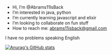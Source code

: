 - Hi, I’m @Abrams11IsBack
- I’m interested in java, python
- I’m currently learning javascript and elixir
- I’m looking to collaborate on fun stuff
- How to reach me: abrams11isback@gmail.com

I have no problems speaking English

[![Anurag's GitHub stats](https://github-readme-stats.vercel.app/api?username=Abrams11IsBack)](https://github.com/anuraghazra/github-readme-stats)
